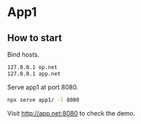 # App1

## How to start

Bind hosts.

```bash
127.0.0.1 op.net
127.0.0.1 app.net
```

Serve app1 at port 8080.

```bash
npx serve app1/ -l 8080
```

Visit http://app.net:8080 to check the demo.
